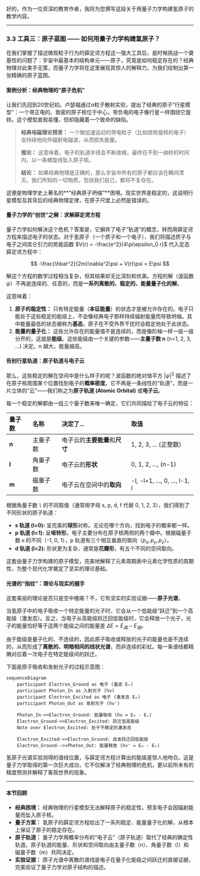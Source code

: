 好的，作为一位资深的教育作者，我将为您撰写这段关于用量子力学构建氢原子的教学内容。

---

### 3.3 工具三：原子蓝图 —— 如何用量子力学构建氢原子？

在我们掌握了描述微观粒子行为的薛定谔方程这一强大工具后，是时候挑战一个奠基性的问题了：宇宙中最基本的结构单元——原子，究竟是如何稳定存在的？经典物理对此束手无策，而量子力学将在这里展现其惊人的解释力，为我们绘制出第一张精确的原子蓝图。

#### 案例分析：经典物理的“原子危机”

让我们先回到20世纪初。卢瑟福通过α粒子散射实验，提出了经典的原子“行星模型”：一个带正电的、致密的原子核位于中心，带负电的电子像行星一样围绕它旋转。这个模型直观易懂，但却隐藏着一个致命的缺陷。

> **经典电磁理论预言：** 一个做加速运动的带电粒子（比如绕核旋转的电子）会持续地向外辐射电磁波，从而损失能量。
>
> **推论：** 这意味着，电子的轨道半径会不断收缩，最终在不到一纳秒的时间内，以一条螺旋线坠入原子核。
>
> **结论：** 如果经典物理是正确的，那么宇宙中所有的原子都应该在瞬间湮灭。我们所知的一切物质，包括我们自己，都将不复存在。

这便是物理学史上著名的**“经典原子坍缩”**困境。现实世界是稳定的，这说明行星模型及其背后的经典物理定律，在原子尺度上必然是错误的。

#### 量子力学的“创世”之解：求解薛定谔方程

量子力学如何解决这个危机？答案是，它摒弃了电子“轨道”的概念，转而用薛定谔方程来描述电子的状态。对于氢原子（一个质子和一个电子），我们将描述质子与电子之间库仑引力的势能函数 $V(r) = -\frac{e^2}{4\pi\epsilon_0 r}$ 代入定态薛定谔方程中：

$$
-\frac{\hbar^2}{2m}\nabla^2\psi + V(r)\psi = E\psi
$$

解这个方程的数学过程相当复杂，但其结果却无比深刻和优美。方程的解（波函数 $\psi$）不再是连续的、任意的，而是**一系列离散的、稳定的、能量量子化的解**。

这意味着：

1.  **原子的稳定性：** 只有特定能量（**本征能量**）的状态才是被允许存在的。电子只能处于这些稳定的能级上，不会像经典电子那样持续辐射能量而导致坍缩。其中能量最低的状态被称为**基态**，原子在不受外界干扰时会稳定地处于此状态。
2.  **能量的量子化：** 这些允许存在的能量值不是连续的，而是像阶梯一样一级一级分开的，这就是**能级**。这些能级由一个关键的参数——**主量子数 n** (n=1, 2, 3, ...) 决定。n 越大，能量越高。

#### 告别行星轨道：原子轨道与电子云

那么，这些稳定的解在空间中是什么样子的呢？波函数的绝对值平方 $|\psi|^2$ 描述了在原子核周围某个位置找到电子的**概率密度**。它不再是一条线性的“轨道”，而是一片立体的“云”——我们称之为**原子轨道 (Atomic Orbital)** 或**电子云**。

每一个稳定的解都由一组三个量子数来唯一确定，它们共同描绘了电子云的特征：

| 量子数 | 名称 | 决定了... | 取值 |
| :--- | :--- | :--- | :--- |
| **n** | 主量子数 | 电子云的**主要能量**和**尺寸** | 1, 2, 3, ... (正整数) |
| **l** | 角量子数 | 电子云的**形状** | 0, 1, 2, ..., (n-1) |
| **m** | 磁量子数 | 电子云在空间中的**取向** | -l, -l+1, ..., 0, ..., l-1, l |

根据角量子数 `l` 的不同取值（通常用字母 s, p, d, f 代替 0, 1, 2, 3），我们得到了不同形状的原子轨道：

*   **s 轨道 (l=0):** 呈完美的**球形**对称。无论在哪个方向，找到电子的概率都一样。
*   **p 轨道 (l=1):** 呈**哑铃形**。电子主要分布在原子核两侧的两个瓣中。根据磁量子数 `m` 的不同（-1, 0, 1），p 轨道有三个相互垂直的取向（$p_x, p_y, p_z$）。
*   **d 轨道 (l=2):** 形状更为复杂，通常是**花瓣形**，有五个不同的空间取向。

这套由量子力学构建的原子模型，完美地解释了元素周期表中元素化学性质的周期性，为整个现代化学奠定了坚实的理论基础。

#### 光谱的“指纹”：理论与现实的握手

这套美丽的理论是否只是空中楼阁？不，它有坚实的实验证据——**原子光谱**。

当氢原子中的电子吸收一个特定能量的光子时，它会从一个低能级“跃迁”到一个高能级（激发态）。反之，当电子从高能级跃迁回低能级时，它会释放一个光子，光子的能量恰好等于这两个能级之间的能量差 $\Delta E = E_{高} - E_{低}$。

由于能级是量子化的、不连续的，因此原子吸收或释放的光子的能量也是不连续的，从而形成了**离散的、明暗相间的线状光谱**，而非连续的彩虹。每一条谱线都精确对应着一次电子在特定能级间的跃迁。

下面是原子吸收和发射光子的过程示意图：

```mermaid
sequenceDiagram
    participant Electron_Ground as 电子 (基态 Eₙ)
    participant Photon_In as 入射光子 (hν)
    participant Electron_Excited as 电子 (激发态 Eₘ)
    participant Photon_Out as 发射光子 (hν')

    Photon_In->>Electron_Ground: 能量吸收 (hν = Eₘ - Eₙ)
    Electron_Ground->>Electron_Excited: 跃迁至高能级
    Note over Electron_Excited: 处于不稳定的激发态
    
    Electron_Excited->>Electron_Ground: 自发跃迁回低能级
    Electron_Ground-->>Photon_Out: 能量释放 (hν' = Eₘ - Eₙ)
```
氢原子光谱实验测得的谱线位置，与薛定谔方程计算出的能级差惊人地吻合。这是量子力学取得的第一次巨大成功，它不仅解决了经典物理的危机，更以前所未有的精度预测并解释了客观世界的现象。

---

#### **本节回顾**

*   **经典困境：** 经典物理的行星模型无法解释原子的稳定性，预言电子会因辐射能量而坠入原子核。
*   **量子方案：** 氢原子的薛定谔方程给出了一系列稳定、能量量子化的解，从根本上保证了原子的稳定存在。
*   **原子轨道：** 量子力学用概率分布的“电子云”（原子轨道）取代了经典的确定性轨道。原子轨道的能量、形状和空间取向由主量子数（n）、角量子数（l）和磁量子数（m）共同决定。
*   **实验证据：** 原子光谱中离散的谱线是电子在量子化能级之间跃迁的直接证据，完美验证了量子力学对原子结构的描述。